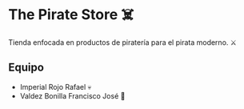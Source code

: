 # The Pirate Store ☠️

Tienda enfocada en productos de piratería para el pirata moderno. :crossed_swords:

## Equipo
- Imperial Rojo Rafael :skull:
- Valdez Bonilla Francisco José :japanese_ogre:
